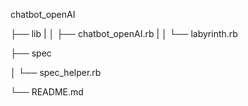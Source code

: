 chatbot_openAI

├── lib
|
│ ├── chatbot_openAI.rb
|
│ └── labyrinth.rb

├── spec

│ └── spec_helper.rb

└── README.md

